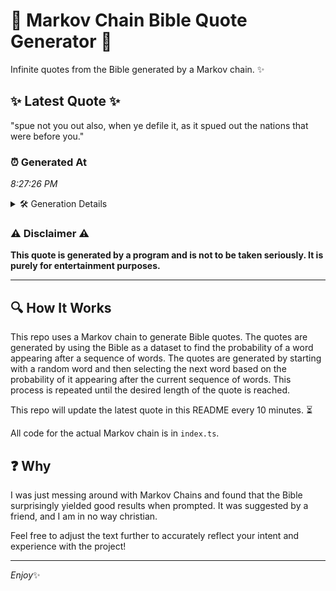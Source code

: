 # 📖 Markov Chain Bible Quote Generator 📖

Infinite quotes from the Bible generated by a Markov chain. ✨

## ✨ Latest Quote ✨
"spue not you out also, when ye defile it, as it spued out the nations that were before you."

### ⏰ Generated At
*8:27:26 PM*

<details>
    <summary>🛠️ Generation Details</summary>
    <p>
        <strong>🌱 Seed:</strong> spue<br>
        <strong>🔄 Iterations:</strong> 18<br>
        <strong>📜 Context History:</strong><br>[ spue ]: not<br>[ spue, not ]: you<br>[ spue, not, you ]: out<br>[ spue, not, you, out ]: also,<br>[ spue, not, you, out, also, ]: when<br>[ spue, not, you, out, also,, when ]: ye<br>[ not, you, out, also,, when, ye ]: defile<br>[ you, out, also,, when, ye, defile ]: it,<br>[ out, also,, when, ye, defile, it, ]: as<br>[ also,, when, ye, defile, it,, as ]: it<br>[ when, ye, defile, it,, as, it ]: spued<br>[ ye, defile, it,, as, it, spued ]: out<br>[ defile, it,, as, it, spued, out ]: the<br>[ it,, as, it, spued, out, the ]: nations<br>[ as, it, spued, out, the, nations ]: that<br>[ it, spued, out, the, nations, that ]: were<br>[ spued, out, the, nations, that, were ]: before<br>[ out, the, nations, that, were, before ]: you.<br>
    </p>
</details>

### ⚠️ Disclaimer ⚠️
**This quote is generated by a program and is not to be taken seriously. It is purely for entertainment purposes.**

---

## 🔍 How It Works

This repo uses a Markov chain to generate Bible quotes. The quotes are generated by using the Bible as a dataset to find the probability of a word appearing after a sequence of words. The quotes are generated by starting with a random word and then selecting the next word based on the probability of it appearing after the current sequence of words. This process is repeated until the desired length of the quote is reached.

This repo will update the latest quote in this README every 10 minutes. ⏳

All code for the actual Markov chain is in `index.ts`.

## ❓ Why

I was just messing around with Markov Chains and found that the Bible surprisingly yielded good results when prompted. 
It was suggested by a friend, and I am in no way christian.

Feel free to adjust the text further to accurately reflect your intent and experience with the project!

---

*Enjoy*✨
